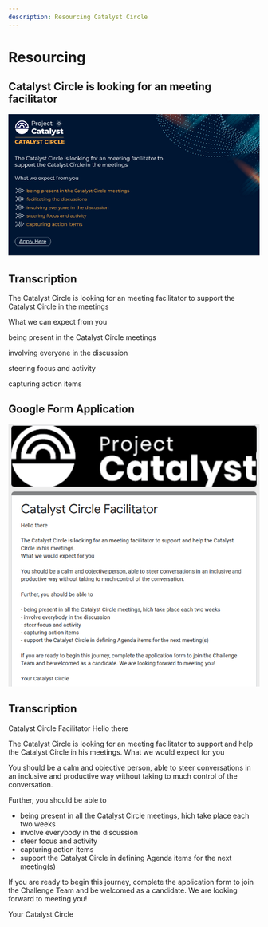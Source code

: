 ```yaml
---
description: Resourcing Catalyst Circle
---
```


# Resourcing

## Catalyst Circle is looking for an meeting facilitator 

![](../.gitbook/assets/2021-08-26-8-.png)

## Transcription

The Catalyst Circle is looking for an meeting facilitator to support the Catalyst Circle in the meetings

What we can expect from you

being present in the Catalyst Circle meetings

involving everyone in the discussion

steering focus and activity

capturing action items

## Google Form Application

![](../.gitbook/assets/2021-08-26-11-.png)







## Transcription

Catalyst Circle Facilitator Hello there

The Catalyst Circle is looking for an meeting facilitator to support and help the Catalyst Circle in his meetings. What we would expect for you

You should be a calm and objective person, able to steer conversations in an inclusive and productive way without taking to much control of the conversation.

Further, you should be able to

* being present in all the Catalyst Circle meetings, hich take place each two weeks
* involve everybody in the discussion
* steer focus and activity
* capturing action items
* support the Catalyst Circle in defining Agenda items for the next meeting\(s\)

If you are ready to begin this journey, complete the application form to join the Challenge Team and be welcomed as a candidate. We are looking forward to meeting you!

Your Catalyst Circle





